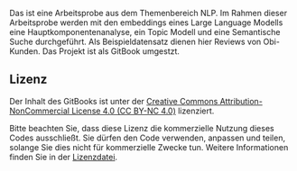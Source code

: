   Das ist eine Arbeitsprobe aus dem Themenbereich NLP. Im Rahmen dieser Arbeitsprobe werden mit den embeddings eines Large Language Modells eine Hauptkomponentenanalyse, ein Topic Modell und eine Semantische Suche durchgeführt. Als Beispieldatensatz dienen hier Reviews von Obi-Kunden. Das Projekt ist als GitBook umgestzt. 
  
## Lizenz
Der Inhalt des GitBooks ist unter der [Creative Commons Attribution-NonCommercial License 4.0 (CC BY-NC 4.0)](https://creativecommons.org/licenses/by-nc/4.0/legalcode) lizenziert.

Bitte beachten Sie, dass diese Lizenz die kommerzielle Nutzung dieses Codes ausschließt. Sie dürfen den Code verwenden, anpassen und teilen, solange Sie dies nicht für kommerzielle Zwecke tun. Weitere Informationen finden Sie in der [Lizenzdatei](LICENCE.txt).